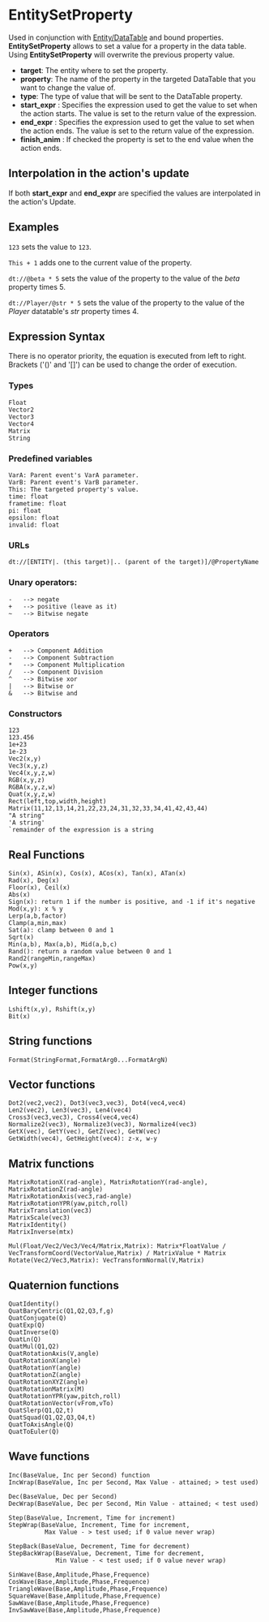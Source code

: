 # EntitySetProperty

Used in conjunction with [Entity/DataTable](./Entity/DataTable) and bound
properties. **EntitySetProperty** allows to set a value for a property
in the data table. Using **EntitySetProperty** will overwrite the
previous property value.

-   **target**: The entity where to set the property.
-   **property**: The name of the property in the targeted DataTable
    that you want to change the value of.
-   **type**: The type of value that will be sent to the DataTable
    property.
-   **start\_expr** : Specifies the expression used to get the value to
    set when the action starts. The value is set to the return value of
    the expression.
-   **end\_expr** : Specifies the expression used to get the value to
    set when the action ends. The value is set to the return value of
    the expression.
-   **finish\_anim** : If checked the property is set to the end value
    when the action ends.

## Interpolation in the action's update

If both **start\_expr** and **end\_expr** are specified the values are
interpolated in the action's Update.

## Examples

`123` sets the value to `123`.

`This + 1` adds one to the current value of the property.

`dt://@beta * 5` sets the value of the property to the value of the
*beta* property times 5.

`dt://Player/@str * 5` sets the value of the property to the value of
the *Player* datatable's *str* property times 4.

## Expression Syntax

There is no operator priority, the equation is executed from left to
right. Brackets ('()' and '\[\]') can be used to change the order of
execution.

### Types

    Float
    Vector2
    Vector3
    Vector4
    Matrix
    String

### Predefined variables

    VarA: Parent event's VarA parameter.
    VarB: Parent event's VarB parameter.
    This: The targeted property's value.
    time: float
    frametime: float
    pi: float
    epsilon: float
    invalid: float

### URLs

`dt://[ENTITY|. (this target)|.. (parent of the target)]/@PropertyName`

### Unary operators:

    -   --> negate
    +   --> positive (leave as it)
    ~   --> Bitwise negate

### Operators

    +   --> Component Addition
    -   --> Component Subtraction
    *   --> Component Multiplication
    /   --> Component Division
    ^   --> Bitwise xor
    |   --> Bitwise or
    &   --> Bitwise and

### Constructors

    123
    123.456
    1e+23
    1e-23
    Vec2(x,y)
    Vec3(x,y,z)
    Vec4(x,y,z,w)
    RGB(x,y,z)
    RGBA(x,y,z,w)
    Quat(x,y,z,w)
    Rect(left,top,width,height)
    Matrix(11,12,13,14,21,22,23,24,31,32,33,34,41,42,43,44)
    "A string"
    'A string'
    `remainder of the expression is a string

## Real Functions

    Sin(x), ASin(x), Cos(x), ACos(x), Tan(x), ATan(x)
    Rad(x), Deg(x)
    Floor(x), Ceil(x)
    Abs(x)
    Sign(x): return 1 if the number is positive, and -1 if it's negative
    Mod(x,y): x % y
    Lerp(a,b,factor)
    Clamp(a,min,max)
    Sat(a): clamp between 0 and 1
    Sqrt(x)
    Min(a,b), Max(a,b), Mid(a,b,c)
    Rand(): return a random value between 0 and 1
    Rand2(rangeMin,rangeMax)
    Pow(x,y)

## Integer functions

    Lshift(x,y), Rshift(x,y)
    Bit(x)

## String functions

    Format(StringFormat,FormatArg0...FormatArgN)

## Vector functions

    Dot2(vec2,vec2), Dot3(vec3,vec3), Dot4(vec4,vec4)
    Len2(vec2), Len3(vec3), Len4(vec4)
    Cross3(vec3,vec3), Cross4(vec4,vec4)
    Normalize2(vec3), Normalize3(vec3), Normalize4(vec3)
    GetX(vec), GetY(vec), GetZ(vec), GetW(vec)
    GetWidth(vec4), GetHeight(vec4): z-x, w-y

## Matrix functions

    MatrixRotationX(rad-angle), MatrixRotationY(rad-angle), MatrixRotationZ(rad-angle)
    MatrixRotationAxis(vec3,rad-angle)
    MatrixRotationYPR(yaw,pitch,roll)
    MatrixTranslation(vec3)
    MatrixScale(vec3)
    MatrixIdentity()
    MatrixInverse(mtx)

    Mul(Float/Vec2/Vec3/Vec4/Matrix,Matrix): Matrix*FloatValue / VecTransformCoord(VectorValue,Matrix) / MatrixValue * Matrix
    Rotate(Vec2/Vec3,Matrix): VecTransformNormal(V,Matrix)

## Quaternion functions

    QuatIdentity()
    QuatBaryCentric(Q1,Q2,Q3,f,g)
    QuatConjugate(Q)
    QuatExp(Q)
    QuatInverse(Q)
    QuatLn(Q)
    QuatMul(Q1,Q2)
    QuatRotationAxis(V,angle)
    QuatRotationX(angle)
    QuatRotationY(angle)
    QuatRotationZ(angle)
    QuatRotationXYZ(angle)
    QuatRotationMatrix(M)
    QuatRotationYPR(yaw,pitch,roll)
    QuatRotationVector(vFrom,vTo)
    QuatSlerp(Q1,Q2,t)
    QuatSquad(Q1,Q2,Q3,Q4,t)
    QuatToAxisAngle(Q)
    QuatToEuler(Q)

## Wave functions

    Inc(BaseValue, Inc per Second) function
    IncWrap(BaseValue, Inc per Second, Max Value - attained; > test used)

    Dec(BaseValue, Dec per Second)
    DecWrap(BaseValue, Dec per Second, Min Value - attained; < test used)

    Step(BaseValue, Increment, Time for increment)
    StepWrap(BaseValue, Increment, Time for increment,
              Max Value - > test used; if 0 value never wrap)

    StepBack(BaseValue, Decrement, Time for decrement)
    StepBackWrap(BaseValue, Decrement, Time for decrement,
                 Min Value - < test used; if 0 value never wrap)

    SinWave(Base,Amplitude,Phase,Frequence)
    CosWave(Base,Amplitude,Phase,Frequence)
    TriangleWave(Base,Amplitude,Phase,Frequence)
    SquareWave(Base,Amplitude,Phase,Frequence)
    SawWave(Base,Amplitude,Phase,Frequence)
    InvSawWave(Base,Amplitude,Phase,Frequence)
